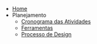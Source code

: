 - [Home](/README)
- Planejamento
  - [Cronograma das Atividades](planejamento/cronograma.md)
  - [Ferramentas](planejamento/ferramentas.md)
  - [Processo de Design](planejamento/processoDesign.md)